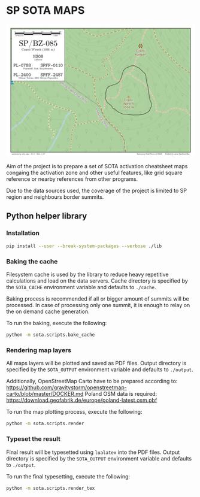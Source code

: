 SP SOTA MAPS
============

![example](example.png)

Aim of the project is to prepare a set of SOTA activation cheatsheet maps congaing the activation zone and other useful
features, like grid square reference or nearby references from other programs.

Due to the data sources used, the coverage of the project is limited to SP region and neighbours border summits.


Python helper library
---------------------

### Installation

```sh
pip install --user --break-system-packages --verbose ./lib
```

### Baking the cache

Filesystem cache is used by the library to reduce heavy repetitive calculations and load on the data servers.
Cache directory is specified by the `SOTA_CACHE` environment variable and defaults to `./cache`.

Baking process is recommended if all or bigger amount of summits will be processed.
In case of processing only one summit, it is enough to relay on the on demand cache generation.

To run the baking, execute the following:

```sh
python -m sota.scripts.bake_cache
```

### Rendering map layers

All maps layers will be plotted and saved as PDF files.
Output directory is specified by the `SOTA_OUTPUT` environment variable and defaults to `./output`.

Additionally, OpenStreetMap Carto have to be prepared according to: https://github.com/gravitystorm/openstreetmap-carto/blob/master/DOCKER.md
Poland OSM data is required: https://download.geofabrik.de/europe/poland-latest.osm.pbf

To run the map plotting process, execute the following:

```sh
python -m sota.scripts.render
```

### Typeset the result

Final result will be typesetted using `lualatex` into the PDF files.
Output directory is specified by the `SOTA_OUTPUT` environment variable and defaults to `./output`.

To run the final typesetting, execute the following:

```sh
python -m sota.scripts.render_tex
```
